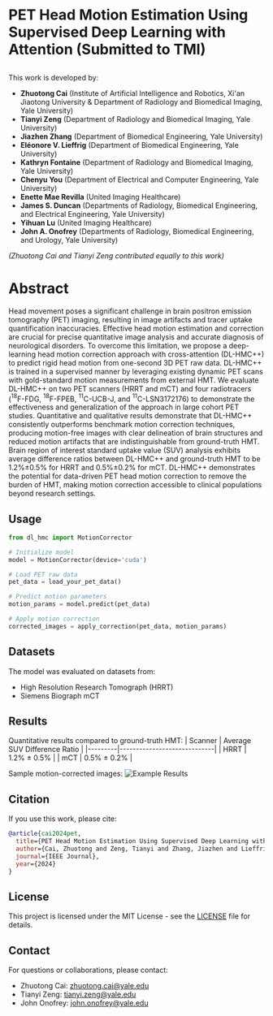 # PET Head Motion Estimation Using Supervised Deep Learning with Attention (Submitted to TMI)
## 
This work is developed by:

- **Zhuotong Cai** (Institute of Artificial Intelligence and Robotics, Xi'an Jiaotong University & Department of Radiology and Biomedical Imaging, Yale University)
- **Tianyi Zeng** (Department of Radiology and Biomedical Imaging, Yale University)
- **Jiazhen Zhang** (Department of Biomedical Engineering, Yale University)
- **Eléonore V. Lieffrig** (Department of Biomedical Engineering, Yale University)
- **Kathryn Fontaine** (Department of Radiology and Biomedical Imaging, Yale University)
- **Chenyu You** (Department of Electrical and Computer Engineering, Yale University)
- **Enette Mae Revilla** (United Imaging Healthcare)
- **James S. Duncan** (Departments of Radiology, Biomedical Engineering, and Electrical Engineering, Yale University)
- **Yihuan Lu** (United Imaging Healthcare)
- **John A. Onofrey** (Departments of Radiology, Biomedical Engineering, and Urology, Yale University)

*(Zhuotong Cai and Tianyi Zeng contributed equally to this work)*
# Abstract
Head movement poses a significant challenge in brain positron emission tomography (PET) imaging, resulting in image artifacts and tracer uptake quantification inaccuracies. Effective head motion estimation and correction are crucial for precise quantitative image analysis and accurate diagnosis of neurological disorders.
To overcome this limitation, we propose a deep-learning head motion correction approach with cross-attention (DL-HMC++) to predict rigid head motion from one-second 3D PET raw data.
DL-HMC++ is trained in a supervised manner by leveraging existing dynamic PET scans with gold-standard motion measurements from external HMT.
We evaluate DL-HMC++ on two PET scanners (HRRT and mCT) and four radiotracers ($^{18}$F-FDG, $^{18}$F-FPEB, $^{11}$C-UCB-J, and $^{11}$C-LSN3172176) to demonstrate the effectiveness and generalization of the approach in large cohort PET studies.
Quantitative and qualitative results demonstrate that DL-HMC++ consistently outperforms benchmark motion correction techniques, producing motion-free images with clear delineation of brain structures and reduced motion artifacts that are indistinguishable from ground-truth HMT.
Brain region of interest standard uptake value (SUV) analysis exhibits average difference ratios between DL-HMC++ and ground-truth HMT to be 1.2\%$\pm$0.5\% for HRRT and 0.5\%$\pm$0.2\% for mCT.
DL-HMC++ demonstrates the potential for data-driven PET head motion correction to remove the burden of HMT, making motion correction accessible to clinical populations beyond research settings.



## Usage
```python
from dl_hmc import MotionCorrector

# Initialize model
model = MotionCorrector(device='cuda')

# Load PET raw data
pet_data = load_your_pet_data()

# Predict motion parameters
motion_params = model.predict(pet_data)

# Apply motion correction
corrected_images = apply_correction(pet_data, motion_params)
```

## Datasets
The model was evaluated on datasets from:
- High Resolution Research Tomograph (HRRT)
- Siemens Biograph mCT

## Results
Quantitative results compared to ground-truth HMT:
| Scanner | Average SUV Difference Ratio |
|---------|-----------------------------|
| HRRT    | 1.2% ± 0.5%                 |
| mCT     | 0.5% ± 0.2%                 |

Sample motion-corrected images:
![Example Results](docs/images/results_sample.png)

## Citation
If you use this work, please cite:
```bibtex
@article{cai2024pet,
  title={PET Head Motion Estimation Using Supervised Deep Learning with Attention},
  author={Cai, Zhuotong and Zeng, Tianyi and Zhang, Jiazhen and Lieffrig, Eléonore V and Fontaine, Kathryn and You, Chenyu and Revilla, Enette Mae and Duncan, James S and Lu, Yihuan and Onofrey, John A},
  journal={IEEE Journal},
  year={2024}
}
```

## License
This project is licensed under the MIT License - see the [LICENSE](LICENSE) file for details.

## Contact
For questions or collaborations, please contact:
- Zhuotong Cai: zhuotong.cai@yale.edu
- Tianyi Zeng: tianyi.zeng@yale.edu
- John Onofrey: john.onofrey@yale.edu
```
